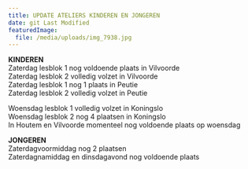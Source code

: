 ```yaml
---
title: UPDATE ATELIERS KINDEREN EN JONGEREN
date: git Last Modified
featuredImage:
  file: /media/uploads/img_7938.jpg
---
```

**K﻿INDEREN**\
Z﻿aterdag lesblok 1 nog voldoende plaats in Vilvoorde\
Zaterdag lesblok 2 volledig volzet in Vilvoorde\
Z﻿aterdag lesblok 1 nog 1 plaats in Peutie\
Z﻿aterdag lesblok 2 volledig volzet in Peutie

W﻿oensdag lesblok 1 volledig volzet in Koningslo\
W﻿oensdag lesblok 2 nog 4 plaatsen in Koningslo\
I﻿n Houtem en Vilvoorde momenteel nog voldoende plaats op woensdag

**J﻿ONGEREN**\
Z﻿aterdagvoormiddag nog 2 plaatsen\
Z﻿aterdagnamiddag en dinsdagavond nog voldoende plaats